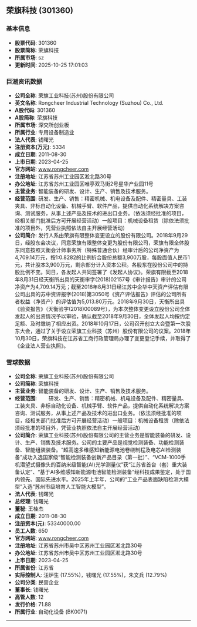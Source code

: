 ## 荣旗科技 (301360)

### 基本信息

- **股票代码**: 301360
- **股票简称**: 荣旗科技
- **所属市场**: sz
- **更新时间**: 2025-10-25 17:01:03

### 巨潮资讯数据

- **公司全称**: 荣旗工业科技(苏州)股份有限公司
- **英文名称**: Rongcheer Industrial Technology (Suzhou) Co., Ltd.
- **A股代码**: 301360
- **A股简称**: 荣旗科技
- **所属市场**: 深交所创业板
- **所属行业**: 专用设备制造业
- **法人代表**: 钱曙光
- **注册资本(万元)**: 5334
- **成立日期**: 2011-08-30
- **上市日期**: 2023-04-25
- **官方网站**: www.rongcheer.com
- **注册地址**: 江苏省苏州工业园区淞北路30号
- **办公地址**: 江苏省苏州工业园区唯亭双马街2号星华产业园11号
- **主营业务**: 智能装备的研发、设计、生产、销售及技术服务。
- **经营范围**: 研发、生产、销售：精密机械、机电设备及配件、精密量具、工装夹具、非标自动化设备、机械手臂、软件产品，提供自动化系统解决方案咨询、测试服务，从事上述产品及技术的进出口业务。（依法须经批准的项目，经相关部门批准后方可开展经营活动）一般项目：机械设备租赁（除依法须批准的项目外，凭营业执照依法自主开展经营活动）
- **公司简介**: 发行人系由荣旗有限整体变更设立的股份有限公司。2018年9月29日，经股东会决议，同意荣旗有限整体变更为股份有限公司，荣旗有限全体股东同意按照天衡会计师事务所（特殊普通合伙）经审计后的公司净资产为4,709.14万元，按1:0.8282的比例折合股份总额3,900万股，每股面值人民币1元，共计股本3,900万元，剩余部分计入资本公积。各股东在股份公司中的持股比例不变。同日，各发起人共同签署了《发起人协议》。荣旗有限截至2018年8月31日经天衡所出具的天衡审字(2018)02157号《审计报告》审计的公司净资产为4,709.14万元；截至2018年8月31日经江苏中企华中天资产评估有限公司出具的苏中资评报字(2018)第3050号《资产评估报告》评估的公司所有者权益（净资产）的评估值为5,013.80万元。2018年9月30日，天衡所出具《验资报告》（天衡验字(2018)00089号），为本次整体变更设立股份公司全体发起人的出资情况予以审验，确认截至2018年9月30日，全体发起人均按约定足额、及时缴纳了相应出资。2018年10月17日，公司召开创立大会暨第一次股东大会，通过了关于设立荣旗工业科技（苏州）股份有限公司的议案。2018年10月30日，荣旗科技在江苏省工商行政管理局办理了变更登记手续，并取得了《企业法人营业执照》。

### 雪球数据

- **公司全称**: 荣旗工业科技(苏州)股份有限公司
- **公司简称**: 荣旗科技
- **主营业务**: 智能装备的研发、设计、生产、销售及技术服务。
- **经营范围**: 　　研发、生产、销售：精密机械、机电设备及配件、精密量具、工装夹具、非标自动化设备、机械手臂、软件产品，提供自动化系统解决方案咨询、测试服务，从事上述产品及技术的进出口业务。（依法须经批准的项目，经相关部门批准后方可开展经营活动）一般项目：机械设备租赁（除依法须经批准的项目外，凭营业执照依法自主开展经营活动）
- **公司简介**: 荣旗工业科技(苏州)股份有限公司的主营业务是智能装备的研发、设计、生产、销售及技术服务。公司的主要产品是视觉检测装备、功能检测装备、智能组装装备。“超高速多维感知新能源电池卷绕制程及电芯AI检测装备”成功入选国家级“智能检测装备创新产品目录（第一批）”、“VCM-1000手机潜望式摄像头的百纳米级智能(AI)光学测量仪”获“江苏省首台（套）重大装备认定”、“基于AI多维感知新能源电池智能检测装备”经科技成果鉴定，处于国内领先、国际先进水平。2025年上半年，公司的“工业产品表面缺陷检测大模型”入选“苏州市级培育人工智能大模型”。
- **法人代表**: 钱曙光
- **总经理**: 钱曙光
- **董秘**: 王桂杰
- **成立日期**: 2011-08-30
- **注册资本(元)**: 53340000.00
- **员工人数**: 650
- **官方网站**: www.rongcheer.com
- **注册地址**: 江苏省苏州市吴中区苏州工业园区淞北路30号
- **办公地址**: 江苏省苏州市吴中区苏州工业园区淞北路30号
- **上市日期**: 2023-04-25
- **所属省份**: 江苏省
- **实际控制人**: 汪炉生 (17.55%)，钱曙光 (17.55%)，朱文兵 (12.79%)
- **公司分类**: 民营企业
- **董事长**: 钱曙光
- **高管人数**: 12
- **发行价格**: 71.88
- **所属行业**: 自动化设备 (BK0071)

---
